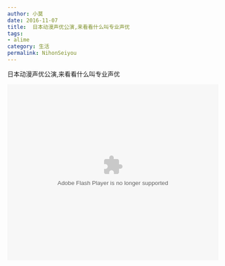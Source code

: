 ```yaml
---
author: 小莫
date: 2016-11-07
title:  日本动漫声优公演,来看看什么叫专业声优
tags: 
- alime
category: 生活
permalink: NihonSeiyou
---
```

日本动漫声优公演,来看看什么叫专业声优
<!-- more -->

<embed src="https://imgcache.qq.com/tencentvideo_v1/playerv3/TPout.swf?max_age=86400&v=20161117&vid=v0337gd2b1m&auto=0" allowFullScreen="true" quality="high" width="480" height="400" align="middle" allowScriptAccess="always" type="application/x-shockwave-flash"></embed>
